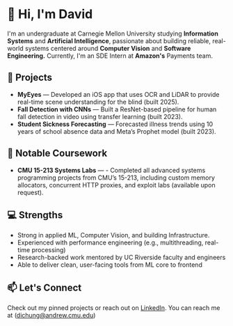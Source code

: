 # 👋 Hi, I'm David

I'm an undergraduate at Carnegie Mellon University studying **Information Systems** and **Artificial Intelligence**, passionate about building reliable, real-world systems centered around **Computer Vision** and **Software Engineering.** Currently, I'm an SDE Intern at **Amazon's** Payments team.

## 🚀 Projects

- **MyEyes** — Developed an iOS app that uses OCR and LiDAR to provide real-time scene understanding for the blind (built 2025).
- **Fall Detection with CNNs** — Built a ResNet-based pipeline for human fall detection in video using transfer learning (built 2023).
- **Student Sickness Forecasting** — Forecasted illness trends using 10 years of school absence data and Meta’s Prophet model (built 2023).

## 🧠 Notable Coursework

- **CMU 15-213 Systems Labs** — - Completed all advanced systems programming projects from CMU’s 15-213, including custom memory allocators, concurrent HTTP proxies, and exploit labs (available upon request).


## 💻 Strengths

- Strong in applied ML, Computer Vision, and building Infrastructure.
- Experienced with performance engineering (e.g., multithreading, real-time processing)  
- Research-backed work mentored by UC Riverside faculty and engineers  
- Able to deliver clean, user-facing tools from ML core to frontend

## 📫 Let's Connect

Check out my pinned projects or reach out on [LinkedIn](https://www.linkedin.com/in/davidchung29). You can reach me at (dichung@andrew.cmu.edu)
